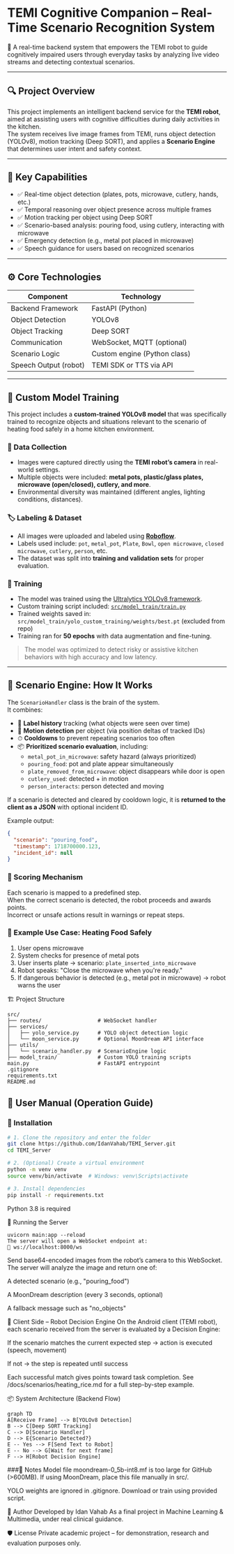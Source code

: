 # TEMI Cognitive Companion – Real-Time Scenario Recognition System

🧠 A real-time backend system that empowers the TEMI robot to guide cognitively impaired users through everyday tasks by analyzing live video streams and detecting contextual scenarios.

---

## 🔍 Project Overview

This project implements an intelligent backend service for the **TEMI robot**, aimed at assisting users with cognitive difficulties during daily activities in the kitchen.  
The system receives live image frames from TEMI, runs object detection (YOLOv8), motion tracking (Deep SORT), and applies a **Scenario Engine** that determines user intent and safety context.

---

## 🎯 Key Capabilities

- ✅ Real-time object detection (plates, pots, microwave, cutlery, hands, etc.)
- ✅ Temporal reasoning over object presence across multiple frames
- ✅ Motion tracking per object using Deep SORT
- ✅ Scenario-based analysis: pouring food, using cutlery, interacting with microwave
- ✅ Emergency detection (e.g., metal pot placed in microwave)
- ✅ Speech guidance for users based on recognized scenarios

---

## ⚙️ Core Technologies

| Component              | Technology                     |
|------------------------|---------------------------------|
| Backend Framework      | FastAPI (Python)               |
| Object Detection       | YOLOv8                         |
| Object Tracking        | Deep SORT                      |
| Communication          | WebSocket, MQTT (optional)     |
| Scenario Logic         | Custom engine (Python class)   |
| Speech Output (robot)  | TEMI SDK or TTS via API        |

---

## 🧠 Custom Model Training

This project includes a **custom-trained YOLOv8 model** that was specifically trained to recognize objects and situations relevant to the scenario of heating food safely in a home kitchen environment.

### 📸 Data Collection

- Images were captured directly using the **TEMI robot’s camera** in real-world settings.
- Multiple objects were included: **metal pots, plastic/glass plates, microwave (open/closed), cutlery, and more**.
- Environmental diversity was maintained (different angles, lighting conditions, distances).

### 🏷️ Labeling & Dataset

- All images were uploaded and labeled using **[Roboflow](https://roboflow.com/)**.
- Labels used include: `pot`, `metal_pot`, `Plate`, `Bowl`, `open microwave`, `closed microwave`, `cutlery`, `person`, etc.
- The dataset was split into **training and validation sets** for proper evaluation.

### 🧪 Training

- The model was trained using the [Ultralytics YOLOv8 framework](https://docs.ultralytics.com).
- Custom training script included: [`src/model_train/train.py`](src/model_train/train.py)
- Trained weights saved in: `src/model_train/yolo_custom_training/weights/best.pt` (excluded from repo)
- Training ran for **50 epochs** with data augmentation and fine-tuning.

> The model was optimized to detect risky or assistive kitchen behaviors with high accuracy and low latency.

---

## 🧠 Scenario Engine: How It Works

The `ScenarioHandler` class is the brain of the system.  
It combines:

- 🔄 **Label history** tracking (what objects were seen over time)
- 🧍 **Motion detection** per object (via position deltas of tracked IDs)
- ⏱ **Cooldowns** to prevent repeating scenarios too often
- 📦 **Prioritized scenario evaluation**, including:
  - `metal_pot_in_microwave`: safety hazard (always prioritized)
  - `pouring_food`: pot and plate appear simultaneously
  - `plate_removed_from_microwave`: object disappears while door is open
  - `cutlery_used`: detected + in motion
  - `person_interacts`: person detected and moving

If a scenario is detected and cleared by cooldown logic, it is **returned to the client as a JSON** with optional incident ID.

Example output:
```json
{
  "scenario": "pouring_food",
  "timestamp": 1718700000.123,
  "incident_id": null
}
```

### 🏅 Scoring Mechanism

Each scenario is mapped to a predefined step.  
When the correct scenario is detected, the robot proceeds and awards points.  
Incorrect or unsafe actions result in warnings or repeat steps.


### 🧪 Example Use Case: Heating Food Safely

1. User opens microwave  
2. System checks for presence of metal pots  
3. User inserts plate → scenario: `plate_inserted_into_microwave`  
4. Robot speaks: "Close the microwave when you're ready."  
5. If dangerous behavior is detected (e.g., metal pot in microwave) → robot warns the user

🏗 Project Structure
```
src/
├── routes/                  # WebSocket handler
├── services/
│   ├── yolo_service.py      # YOLO object detection logic
│   └── moon_service.py      # Optional MoonDream API interface
├── utils/
│   └── scenario_handler.py  # ScenarioEngine logic
├── model_train/             # Custom YOLO training scripts
main.py                      # FastAPI entrypoint
.gitignore
requirements.txt
README.md

```
## 📖 User Manual (Operation Guide)

### 🔧 Installation

```bash
# 1. Clone the repository and enter the folder
git clone https://github.com/IdanVahab/TEMI_Server.git
cd TEMI_Server

# 2. (Optional) Create a virtual environment
python -m venv venv
source venv/bin/activate  # Windows: venv\Scripts\activate

# 3. Install dependencies
pip install -r requirements.txt
```
Python 3.8 is required

🚀 Running the Server
```
uvicorn main:app --reload
The server will open a WebSocket endpoint at:
📡 ws://localhost:8000/ws
```

Send base64-encoded images from the robot’s camera to this WebSocket.
The server will analyze the image and return one of:

A detected scenario (e.g., "pouring_food")

A MoonDream description (every 3 seconds, optional)

A fallback message such as "no_objects"

🔁 Client Side – Robot Decision Engine
On the Android client (TEMI robot), each scenario received from the server is evaluated by a Decision Engine:

If the scenario matches the current expected step → action is executed (speech, movement)

If not → the step is repeated until success

Each successful match gives points toward task completion.
See /docs/scenarios/heating_rice.md for a full step-by-step example.

📦 System Architecture (Backend Flow)
```mermaid
graph TD
A[Receive Frame] --> B[YOLOv8 Detection]
B --> C[Deep SORT Tracking]
C --> D[Scenario Handler]
D --> E{Scenario Detected?}
E -- Yes --> F[Send Text to Robot]
E -- No --> G[Wait for next frame]
F --> H[Robot Decision Engine]
```


###📎 Notes
Model file moondream-0_5b-int8.mf is too large for GitHub (>600MB).
If using MoonDream, place this file manually in src/.

YOLO weights are ignored in .gitignore. Download or train using provided script.

👤 Author
Developed by Idan Vahab
As a final project in Machine Learning & Multimedia, under real clinical guidance.

🛡 License
Private academic project – for demonstration, research and evaluation purposes only.



